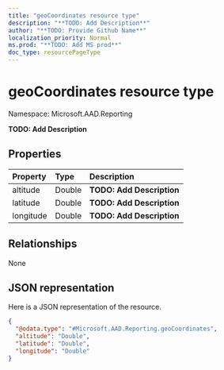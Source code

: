 ```yaml
---
title: "geoCoordinates resource type"
description: "**TODO: Add Description**"
author: "**TODO: Provide Github Name**"
localization_priority: Normal
ms.prod: "**TODO: Add MS prod**"
doc_type: resourcePageType
---
```


# geoCoordinates resource type


Namespace: Microsoft.AAD.Reporting

**TODO: Add Description**

## Properties
|Property|Type|Description|
|:---|:---|:---|
|altitude|Double|**TODO: Add Description**|
|latitude|Double|**TODO: Add Description**|
|longitude|Double|**TODO: Add Description**|

## Relationships
None

## JSON representation
Here is a JSON representation of the resource.
<!-- {
  "blockType": "resource",
  "@odata.type": "Microsoft.AAD.Reporting.geoCoordinates"
}
-->
``` json
{
  "@odata.type": "#Microsoft.AAD.Reporting.geoCoordinates",
  "altitude": "Double",
  "latitude": "Double",
  "longitude": "Double"
}
```

